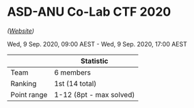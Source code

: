 # ASD-ANU Co-Lab CTF 2020

_([Website](https://cecs.anu.edu.au/events/capture-flag-co-lab"))_

Wed, 9 Sep. 2020, 09:00 AEST - Wed, 9 Sep. 2020, 17:00 AEST

|             | Statistic
| ---         | ---
| Team        | 6 members
| Ranking     | 1st (14 total)
| Point range | 1-12 (8pt - max solved)
